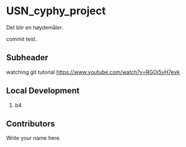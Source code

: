 # USN_cyphy_project

Det blir en høydemåler.

commit test.

## Subheader

watching git tutorial https://www.youtube.com/watch?v=RGOj5yH7evk

## Local Development

1. b4

## Contributors

Write your name here.
